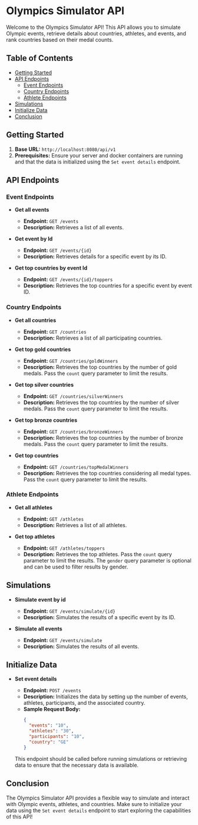 # Olympics Simulator API

Welcome to the Olympics Simulator API! This API allows you to simulate Olympic events, retrieve details about countries, athletes, and events, and rank countries based on their medal counts.

## Table of Contents
- [Getting Started](#getting-started)
- [API Endpoints](#api-endpoints)
    - [Event Endpoints](#event-endpoints)
    - [Country Endpoints](#country-endpoints)
    - [Athlete Endpoints](#athlete-endpoints)
- [Simulations](#simulations)
- [Initialize Data](#initialize-data)
- [Conclusion](#conclusion)

## Getting Started

1. **Base URL:** `http://localhost:8080/api/v1`
2. **Prerequisites:** Ensure your server and docker containers are running and that the data is initialized using the `Set event details` endpoint.

## API Endpoints

### Event Endpoints

- **Get all events**
    - **Endpoint:** `GET /events`
    - **Description:** Retrieves a list of all events.

- **Get event by Id**
    - **Endpoint:** `GET /events/{id}`
    - **Description:** Retrieves details for a specific event by its ID.

- **Get top countries by event Id**
    - **Endpoint:** `GET /events/{id}/toppers`
    - **Description:** Retrieves the top countries for a specific event by event ID.

### Country Endpoints

- **Get all countries**
    - **Endpoint:** `GET /countries`
    - **Description:** Retrieves a list of all participating countries.

- **Get top gold countries**
    - **Endpoint:** `GET /countries/goldWinners`
    - **Description:** Retrieves the top countries by the number of gold medals. Pass the `count` query parameter to limit the results.

- **Get top silver countries**
    - **Endpoint:** `GET /countries/silverWinners`
    - **Description:** Retrieves the top countries by the number of silver medals. Pass the `count` query parameter to limit the results.

- **Get top bronze countries**
    - **Endpoint:** `GET /countries/bronzeWinners`
    - **Description:** Retrieves the top countries by the number of bronze medals. Pass the `count` query parameter to limit the results.

- **Get top countries**
    - **Endpoint:** `GET /countries/topMedalWinners`
    - **Description:** Retrieves the top countries considering all medal types. Pass the `count` query parameter to limit the results.

### Athlete Endpoints

- **Get all athletes**
    - **Endpoint:** `GET /athletes`
    - **Description:** Retrieves a list of all athletes.

- **Get top athletes**
    - **Endpoint:** `GET /athletes/toppers`
    - **Description:** Retrieves the top athletes. Pass the `count` query parameter to limit the results. The `gender` query parameter is optional and can be used to filter results by gender.

## Simulations

- **Simulate event by id**
    - **Endpoint:** `GET /events/simulate/{id}`
    - **Description:** Simulates the results of a specific event by its ID.

- **Simulate all events**
    - **Endpoint:** `GET /events/simulate`
    - **Description:** Simulates the results of all events.

## Initialize Data

- **Set event details**
    - **Endpoint:** `POST /events`
    - **Description:** Initializes the data by setting up the number of events, athletes, participants, and the associated country.
    - **Sample Request Body:**
      ```json
      {
        "events": "10",
        "athletes": "30",
        "participants": "10",
        "country": "GE"
      }
      ```

  This endpoint should be called before running simulations or retrieving data to ensure that the necessary data is available.

## Conclusion

The Olympics Simulator API provides a flexible way to simulate and interact with Olympic events, athletes, and countries. Make sure to initialize your data using the `Set event details` endpoint to start exploring the capabilities of this API!
